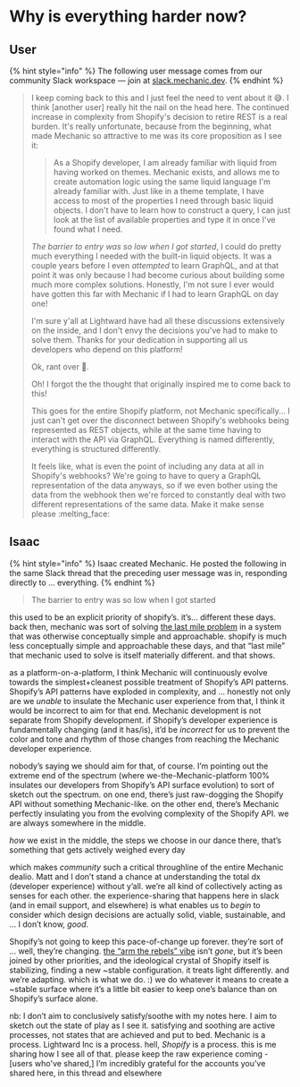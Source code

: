 # Why is everything harder now?

## User

{% hint style="info" %}
The following user message comes from our community Slack workspace — join at [slack.mechanic.dev](https://slack.mechanic.dev).
{% endhint %}

> I keep coming back to this and I just feel the need to vent about it 😅. I think \[another user] really hit the nail on the head here. The continued increase in complexity from Shopify's decision to retire REST is a real burden. It's really unfortunate, because from the beginning, what made Mechanic so attractive to me was its core proposition as I see it:
>
> > As a Shopify developer, I am already familiar with liquid from having worked on themes. Mechanic exists, and allows me to create automation logic using the same liquid language I'm already familiar with. Just like in a theme template, I have access to most of the properties I need through basic liquid objects. I don't have to learn how to construct a query, I can just look at the list of available properties and type it in once I've found what I need.
>
> _The barrier to entry was so low when I got started_, I could do pretty much everything I needed with the built-in liquid objects. It was a couple years before I even _attempted_ to learn GraphQL, and at that point it was only because I had become curious about building some much more complex solutions. Honestly, I'm not sure I ever would have gotten this far with Mechanic if I had to learn GraphQL on day one!
>
> I'm sure y'all at Lightward have had all these discussions extensively on the inside, and I don't envy the decisions you've had to make to solve them. Thanks for your dedication in supporting all us developers who depend on this platform!
>
> Ok, rant over 🙂.&#x20;
>
> Oh! I forgot the the thought that originally inspired me to come back to this!
>
> This goes for the entire Shopify platform, not Mechanic specifically... I just can't get over the disconnect between Shopify's webhooks being represented as REST objects, while at the same time having to interact with the API via GraphQL. Everything is named differently, everything is structured differently.
>
> It feels like, what is even the point of including any data at all in Shopify's webhooks? We're going to have to query a GraphQL representation of the data anyways, so if we even bother using the data from the webhook then we're forced to constantly deal with two different representations of the same data. Make it make sense please :melting\_face:

## Isaac

{% hint style="info" %}
Isaac created Mechanic. He posted the following in the same Slack thread that the preceding user message was in, responding directly to ... everything.
{% endhint %}

> The barrier to entry was so low when I got started

this used to be an explicit priority of shopify’s. it’s… different these days. back then, mechanic was sort of solving [the last mile problem](https://en.wikipedia.org/wiki/Last_mile_\(transportation\)) in a system that was otherwise conceptually simple and approachable. shopify is much less conceptually simple and approachable these days, and that “last mile” that mechanic used to solve is itself materially different. and that shows.

as a platform-on-a-platform, I think Mechanic will continuously evolve towards the simplest+cleanest possible treatment of Shopify’s API patterns. Shopify’s API patterns have exploded in complexity, and … honestly not only are we _unable_ to insulate the Mechanic user experience from that, I think it would be incorrect to aim for that end. Mechanic development is not separate from Shopify development. if Shopify’s developer experience is fundamentally changing (and it has/is), it’d be _incorrect_ for us to prevent the color and tone and rhythm of those changes from reaching the Mechanic developer experience.

nobody’s saying we should aim for that, of course. I’m pointing out the extreme end of the spectrum (where we-the-Mechanic-platform 100% insulates our developers from Shopify’s API surface evolution) to sort of sketch out the spectrum. on one end, there’s just raw-dogging the Shopify API without something Mechanic-like. on the other end, there’s Mechanic perfectly insulating you from the evolving complexity of the Shopify API. we are always somewhere in the middle.

_how_ we exist in the middle, the steps we choose in our dance there, that’s something that gets actively weighed every day

which makes _community_ such a critical throughline of the entire Mechanic dealio. Matt and I don’t stand a chance at understanding the total dx (developer experience) without y’all. we’re all kind of collectively acting as senses for each other. the experience-sharing that happens here in slack (and in email support, and elsewhere) is what enables us to _begin_ to consider which design decisions are actually solid, viable, sustainable, and … I don’t know, _good_.

Shopify’s not going to keep this pace-of-change up forever. they’re sort of … well, they’re changing. [the “arm the rebels” vibe](https://www.google.com/search?q=shopify+arm+the+rebels) isn’t _gone_, but it’s been joined by other priorities, and the ideological crystal of Shopify itself is stabilizing, finding a new \~stable configuration. it treats light differently. and we’re adapting. which is what we do. :) we do whatever it means to create a \~stable surface where it’s a little bit easier to keep one’s balance than on Shopify’s surface alone.

nb: I don’t aim to conclusively satisfy/soothe with my notes here. I aim to sketch out the state of play as I see it. satisfying and soothing are active processes, not states that are achieved and put to bed. Mechanic is a process. Lightward Inc is a process. hell, _Shopify_ is a process. this is me sharing how I see all of that. please keep the raw experience coming - \[users who've shared,] I’m incredibly grateful for the accounts you’ve shared here, in this thread and elsewhere
